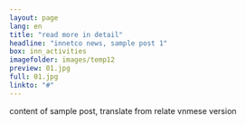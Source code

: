 ```yaml
---
layout: page
lang: en
title: "read more in detail"
headline: "innetco news, sample post 1"
box: inn_activities
imagefolder: images/temp12
preview: 01.jpg
full: 01.jpg
linkto: "#"
---
```


content of sample post, translate from relate vnmese version